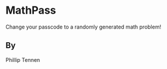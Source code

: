 MathPass
===========

Change your passcode to a randomly generated math problem!

By
---------
Phillip Tennen
